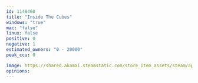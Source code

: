 ```yaml
---
id: 1148460
title: "Inside The Cubes"
windows: "true"
mac: "false"
linux: false
positive: 0
negative: 1
estimated_owners: "0 - 20000"
peak_ccu: 0

image: https://shared.akamai.steamstatic.com/store_item_assets/steam/apps/1148460/header.jpg?t=1592555133
opinions:
---
```

